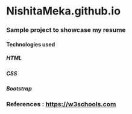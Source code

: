 # NishitaMeka.github.io

### Sample project to showcase my resume 

#### Technologies used

##### HTML
##### CSS
##### Bootstrap

### References : https://w3schools.com
